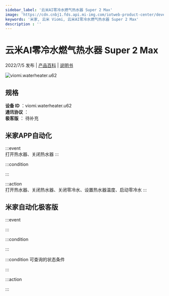 ```yaml
---
sidebar_label: '云米AI零冷水燃气热水器 Super 2 Max'
image: 'https://cdn.cnbj1.fds.api.mi-img.com/iotweb-product-center/developer_1657175609838FKEPz8G7.png?GalaxyAccessKeyId=AKVGLQWBOVIRQ3XLEW&Expires=9223372036854775807&Signature=MPOcSs0/DCNJ8vrhssf3EFFwpc0='
keywords: '米家, 云米 Viomi, 云米AI零冷水燃气热水器 Super 2 Max'
description : ''
---
```

# 云米AI零冷水燃气热水器 Super 2 Max

2022/7/5 发布 | [产品百科](https://home.mi.com/webapp/content/baike/product/index.html?model=viomi.waterheater.u62/) | [说明书](https://home.mi.com/views/introduction.html?model=viomi.waterheater.u62&region=cn)

![viomi.waterheater.u62](https://cdn.cnbj1.fds.api.mi-img.com/iotweb-product-center/developer_1657175609838FKEPz8G7.png?GalaxyAccessKeyId=AKVGLQWBOVIRQ3XLEW&Expires=9223372036854775807&Signature=MPOcSs0/DCNJ8vrhssf3EFFwpc0=)

## 规格  
> 
**设备 ID** ：viomi.waterheater.u62  
**通讯协议** ：  
**极客版**  ： 待补充 


## 米家APP自动化  

:::event  
打开热水器、关闭热水器
:::

:::condition  

:::

:::action   
打开热水器、关闭热水器、关闭零冷水、设置热水器温度、启动零冷水
:::

## 米家自动化极客版  

:::event  

:::

:::condition  

:::

:::condition 可查询的状态条件  

:::

:::action  

:::

        

